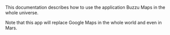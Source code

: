 This documentation describes how to use the application Buzzu Maps in the whole universe.

Note that this app will replace Google Maps in the whole world and even in Mars.
